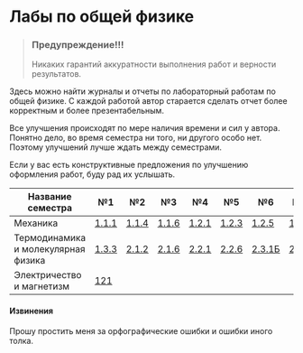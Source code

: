 # Лабы по общей физике

> ### Предупреждение!!!
> Никаких гарантий аккуратности выполнения работ и верности результатов.

Здесь можно найти журналы и отчеты по лабораторный работам по общей физике. С каждой работой автор старается сделать отчет более корректным и более презентабельным.

Все улучшения происходят по мере наличия времени и сил у автора. Понятно дело, во время семестра ни того, ни другого особо нет. Поэтому улучшений лучше ждать между семестрами. 

Если у вас есть конструктивные предложения по улучшению оформления работ, буду рад их услышать.

Название семестра | №1  | №2  | №3  | №4  | №5  | №6   | №7  | №8  | Бонус (ВП)   |
------------------|-----|-----|-----|-----|-----|------|-----|-----|--------------|
Механика          |[1.1.1](https://github.com/leonidka2001/latexlabs/tree/master/1%20семестр%20(Механика)/1.1.1%20(Определение%20систематических%20и%20случайных%20погрешностей%20при%20измерении%20удельного%20сопротивления%20нихромовой%20проволки))|[1.1.4](https://github.com/leonidka2001/latexlabs/tree/master/1%20семестр%20(Механика)/1.1.4%20(Измерение%20интенсивности%20радиационного%20фона))|[1.1.6](https://github.com/leonidka2001/latexlabs/tree/master/1%20семестр%20(Механика)/1.1.6%20(Осциллограф))|[1.2.1](https://github.com/leonidka2001/latexlabs/tree/master/1%20семестр%20(Механика)/1.2.1)|[1.2.3](https://github.com/leonidka2001/latexlabs/tree/master/1%20семестр%20(Механика)/1.2.3)|[1.2.5](https://github.com/leonidka2001/latexlabs/tree/master/1%20семестр%20(Механика)/1.2.5%20(Гироскоп))|[1.3.1](https://github.com/leonidka2001/latexlabs/tree/master/1%20семестр%20(Механика)/1.3.1)|[1.4.5](https://github.com/leonidka2001/latexlabs/tree/master/1%20семестр%20(Механика)/1.4.5)||[Маятник Капицы](https://github.com/leonidka2001/latexlabs/tree/master/1%20семестр%20(Механика)/Вопрос%20по%20выбору)|
Термодинамика и молекулярная физика|[1.3.3](https://github.com/leonidka2001/latexlabs/tree/master/2%20семестр%20(Термодинамика%20и%20молекулярная%20физика)/1.3.3)|[2.1.2](https://github.com/leonidka2001/latexlabs/tree/master/2%20семестр%20(Термодинамика%20и%20молекулярная%20физика)/2.1.2)|[2.1.6](https://github.com/leonidka2001/latexlabs/tree/master/2%20семестр%20(Термодинамика%20и%20молекулярная%20физика)/2.1.6)|[2.2.1](https://github.com/leonidka2001/latexlabs/tree/master/2%20семестр%20(Термодинамика%20и%20молекулярная%20физика)/2.2.1)|[2.2.6](https://github.com/leonidka2001/latexlabs/tree/master/2%20семестр%20(Термодинамика%20и%20молекулярная%20физика)/2.2.6)|[2.3.1Б](https://github.com/leonidka2001/latexlabs/tree/master/2%20семестр%20(Термодинамика%20и%20молекулярная%20физика)/2.3.1Б)|[2.4.1](https://github.com/leonidka2001/latexlabs/tree/master/2%20семестр%20(Термодинамика%20и%20молекулярная%20физика)/2.4.1%20(получилось%20не%20очень))|[2.5.1](https://github.com/leonidka2001/latexlabs/tree/master/2%20семестр%20(Термодинамика%20и%20молекулярная%20физика)/2.5.1)|[Улучшенный вариант 2.1.2](https://github.com/leonidka2001/latexlabs/tree/master/2%20семестр%20(Термодинамика%20и%20молекулярная%20физика)/choice_question)|
Электричество и магнетизм |[121](https://github.com/leonidka2001/latexlabs/tree/master/3%20семестр%20(Электричество%20и%20магнетизм)/121)| | | | | | | |



#### Извинения
Прошу простить меня за орфографические ошибки и ошибки иного толка.
